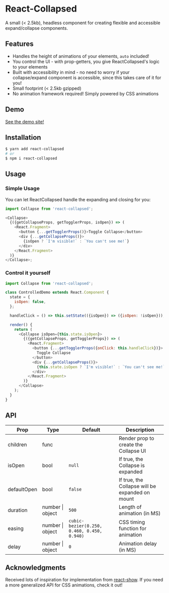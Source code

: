 # React-Collapsed

A small (< 2.5kb), headless component for creating flexible and accessible expand/collapse components.

## Features

* Handles the height of animations of your elements, `auto` included!
* You control the UI - with prop-getters, you give ReactCollapsed's logic to your elements
* Built with accessibility in mind - no need to worry if your collapse/expand component is accessible, since this takes care of it for you!
* Small footprint (< 2.5kb gzipped)
* No animation framework required! Simply powered by CSS animations

## Demo

[See the demo site!](https://react-collapsed.netlify.com/)

## Installation

```bash
$ yarn add react-collapsed
# or
$ npm i react-collapsed
```

## Usage

### Simple Usage

You can let ReactCollapsed handle the expanding and closing for you:

```js
import Collapse from 'react-collapsed';

<Collapse>
  {({getCollapseProps, getTogglerProps, isOpen}) => (
    <React.Fragment>
      <button {...getTogglerProps()}>Toggle Collapse</button>
      <div {...getCollapseProps()}>
        {isOpen ? `I'm visible!` : `You can't see me!`}
      </div>
    </React.Fragment>
  )}
</Collapse>;
```

### Control it yourself

```js
import Collapse from 'react-collapsed';

class ControlledDemo extends React.Component {
  state = {
    isOpen: false,
  };

  handleClick = () => this.setState(({isOpen}) => ({isOpen: !isOpen}));

  render() {
    return (
      <Collapse isOpen={this.state.isOpen}>
        {({getCollapseProps, getTogglerProps}) => (
          <React.Fragment>
            <button {...getTogglerProps({onClick: this.handleClick})}>
              Toggle Collapse
            </button>
            <div {...getCollapseProps()}>
              {this.state.isOpen ? `I'm visible!` : `You can't see me!`}
            </div>
          </React.Fragment>
        )}
      </Collapse>
    );
  }
}
```

## API

| Prop        | Type             | Default                                    | Description                                     |
| ----------- | ---------------- | ------------------------------------------ | ----------------------------------------------- |
| children    | func             |                                            | Render prop to create the Collapse UI           |
| isOpen      | bool             | `null`                                     | If true, the Collapse is expanded               |
| defaultOpen | bool             | `false`                                    | If true, the Collapse will be expanded on mount |
| duration    | number \| object | `500`                                      | Length of animation (in MS)                     |
| easing      | number \| object | `cubic-bezier(0.250, 0.460, 0.450, 0.940)` | CSS timing function for animation               |
| delay       | number \| object | `0`                                        | Animation delay (in MS)                         |

## Acknowledgments

Received lots of inspiration for implementation from [react-show](https://github.com/react-tools/react-show). If you need a more generalized API for CSS animations, check it out!
